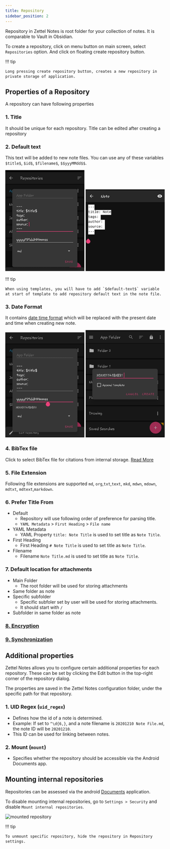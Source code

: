 ```yaml
---
title: Repository
sidebar_position: 2
---
```


Repository in Zettel Notes is root folder for your collection of notes. It is comparable to Vault in Obsidian. 

To create a repository, click on menu button on main screen, select `Repositories` option. And click on floating create repository button.

!!! tip

    Long pressing create repository button, creates a new repository in private storage of application.


## Properties of a Repository

A repository can have following properties

### 1. Title

It should be unique for each repository. Title can be edited after creating a repository

### 2. Default text

This text will be added to new note files. You can use any of these variables `$title$`, `$id$`, `$filename$`, `$$yyyMMdd$$`.

<img src="/assets/img/repository-property-default-text.webp" alt="Default Text" width="250"/>

<img src="/assets/img/repository-property-default-text-1.webp" alt="Default Text" width="250"/>

!!! tip

    When using templates, you will have to add `$default-text$` variable at start of template to add repository default text in the note file.

### 3. Date Format 

It contains [date time format](https://docs.oracle.com/javase/7/docs/api/java/util/Formatter.html) which will be replaced with the present date and time when creating new note.

<img src="/assets/img/repository-property-date-format.webp" alt="Date Format" width="250"/>

<img src="/assets/img/repository-property-date-format-1.webp" alt="Date Format" width="250"/>

### 4. BibTex file

Click to select BibTex file for citations from internal storage. [Read More](../bibtex.md)

### 5. File Extension

Following file extensions are supported `md`, `org`,`txt`,`text`, `mkd`, `mdwn`, `mdown`, `mdtxt`, `mdtext`,`markdown`.

### 6. Prefer Title From

- Default
    - Repository will use following order of preference for parsing title.
    -  `YAML Metadata` > `First Heading` > `File name`
- YAML Metadata
    - YAML Property `title: Note Title` is used to set title as `Note Title`.
- First Heading
    - First Heading `# Note Title` is used to set title as `Note Title`.
- Filename
    - Filename `Note Title.md` is used to set title as `Note Title`.

### 7. Default location for attachments

- Main Folder
    - The root folder will be used for storing attachments
- Same folder as note
- Specific subfolder
    - Specific subfoler set by user will be used for storing attachments.
    - It should start with `/`
- Subfolder in same folder as note

### [8. Encryption](./encryption.md)

### [9. Synchronization](synchronization/index.md)

## Additional properties

Zettel Notes allows you to configure certain additional properties for each repository. These can be set by clicking the Edit button in the top-right corner of the repository dialog.

The properties are saved in the Zettel Notes configuration folder, under the specific path for that repository.

### 1. UID Regex (`uid_regex`)

- Defines how the id of a note is determined.
- Example: If set to `^\d{6,}`, and a note filename is `20201210 Note File.md`, the note ID will be `20201210`.
- This ID can be used for linking between notes.

### 2. Mount (`mount`)

- Specifies whether the repository should be accessible via the Android Documents app.

## Mounting internal repositories

Repositories can be assessed via the android [Documents](https://source.android.com/docs/core/ota/modular-system/documentsui) application.

To disable mounting internal repositories, go to `Settings > Security` and disable `Mount internal repositories`.

![mounted repository](../assets/img/repository-mount.png)

!!! tip

    To unmount specific repository, hide the repository in Repository settings.

